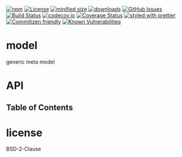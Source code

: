 [![npm](https://img.shields.io/npm/v/model.svg)](https://www.npmjs.com/package/model)
[![License](https://img.shields.io/badge/License-BSD%203--Clause-blue.svg)](https://opensource.org/licenses/BSD-3-Clause)
[![minified size](https://badgen.net/bundlephobia/min/model)](https://bundlephobia.com/result?p=model)
[![downloads](http://img.shields.io/npm/dm/model.svg?style=flat-square)](https://npmjs.org/package/model)
[![GitHub Issues](https://img.shields.io/github/issues/arlac77/model.svg?style=flat-square)](https://github.com/arlac77/model/issues)
[![Build Status](https://secure.travis-ci.org/arlac77/model.png)](http://travis-ci.org/arlac77/model)
[![codecov.io](http://codecov.io/github/arlac77/model/coverage.svg?branch=master)](http://codecov.io/github/arlac77/model?branch=master)
[![Coverage Status](https://coveralls.io/repos/arlac77/model/badge.svg)](https://coveralls.io/r/arlac77/model)
[![styled with prettier](https://img.shields.io/badge/styled_with-prettier-ff69b4.svg)](https://github.com/prettier/prettier)
[![Commitizen friendly](https://img.shields.io/badge/commitizen-friendly-brightgreen.svg)](http://commitizen.github.io/cz-cli/)
[![Known Vulnerabilities](https://snyk.io/test/github/arlac77/model/badge.svg)](https://snyk.io/test/github/arlac77/model)

# model

generic meta model

# API

<!-- Generated by documentation.js. Update this documentation by updating the source code. -->

## Table of Contents

# license

BSD-2-Clause
